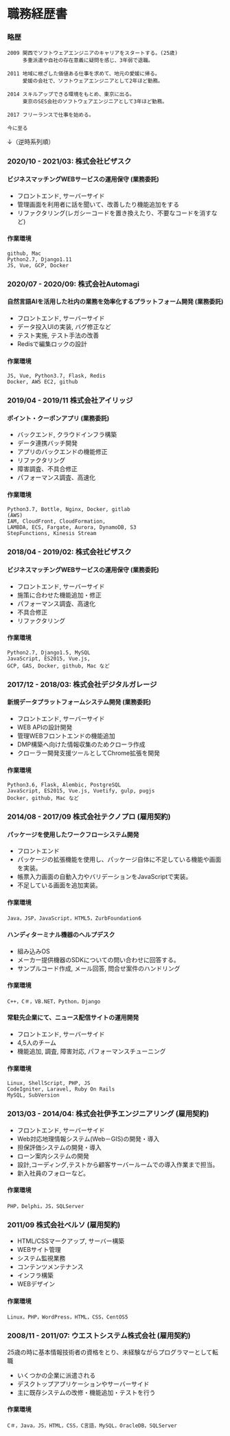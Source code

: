 # 職務経歴書

### 略歴
```
2009 関西でソフトウェアエンジニアのキャリアをスタートする。(25歳)
     多重派遣や自社の存在意義に疑問を感じ、3年弱で退職。

2011 地域に根ざした価値ある仕事を求めて、地元の愛媛に帰る。
     愛媛の会社で、ソフトウェアエンジニアとして2年ほど勤務。

2014 スキルアップできる環境をもとめ、東京に出る。
     東京のSES会社のソフトウェアエンジニアとして3年ほど勤務。

2017 フリーランスで仕事を始める。

今に至る
```


↓（逆時系列順）

### 2020/10 - 2021/03: 株式会社ビザスク

#### ビジネスマッチングWEBサービスの運用保守 (業務委託)
  - フロントエンド, サーバーサイド
  - 管理画面を利用者に話を聞いて、改善したり機能追加をする
  - リファクタリング(レガシーコードを置き換えたり、不要なコードを消すなど)

#### 作業環境
```
github, Mac
Python2.7, Django1.11
JS, Vue, GCP, Docker
```

### 2020/07 - 2020/09: 株式会社Automagi

#### 自然言語AIを活用した社内の業務を効率化するプラットフォーム開発 (業務委託)
  - フロントエンド, サーバーサイド
  - データ投入UIの実装, バグ修正など
  - テスト実施, テスト手法の改善
  - Redisで編集ロックの設計

#### 作業環境
```
JS, Vue, Python3.7, Flask, Redis
Docker, AWS EC2, github
```

### 2019/04 - 2019/11 株式会社アイリッジ

#### ポイント・クーポンアプリ (業務委託)
  - バックエンド, クラウドインフラ構築
  - データ連携バッチ開発
  - アプリのバックエンドの機能修正
  - リファクタリング
  - 障害調査、不具合修正
  - パフォーマンス調査、高速化

#### 作業環境
```
Python3.7, Bottle, Nginx, Docker, gitlab
(AWS)
IAM, CloudFront, CloudFormation, 
LAMBDA, ECS, Fargate, Aurora, DynamoDB, S3
StepFunctions, Kinesis Stream
```
### 2018/04 - 2019/02: 株式会社ビザスク

#### ビジネスマッチングWEBサービスの運用保守 (業務委託)
  - フロントエンド, サーバーサイド
  - 施策に合わせた機能追加・修正
  - パフォーマンス調査、高速化
  - 不具合修正
  - リファクタリング
#### 作業環境
    Python2.7, Django1.5, MySQL
    JavaScript, ES2015, Vue.js,
    GCP, GAS, Docker, github, Mac など

### 2017/12 - 2018/03: 株式会社デジタルガレージ

#### 新規データプラットフォームシステム開発 (業務委託)
  - フロントエンド, サーバーサイド
  - WEB APIの設計開発
  - 管理WEBフロントエンドの機能追加
  - DMP構築へ向けた情報収集のためクローラ作成
  - クローラー開発支援ツールとしてChrome拡張を開発
#### 作業環境
```
Python3.6, Flask, Alembic, PostgreSQL
JavaScript, ES2015, Vue.js, Vuetify, gulp, pugjs
Docker, github, Mac など
```

### 2014/08 - 2017/09 株式会社テクノプロ (雇用契約)

#### パッケージを使用したワークフローシステム開発
  - フロントエンド
  - パッケージの拡張機能を使用し、パッケージ自体に不足している機能や画面を実装。
  - 帳票入力画面の自動入力やバリデーションをJavaScriptで実装。
  - 不足している画面を追加実装。
#### 作業環境
    Java，JSP，JavaScript，HTML5，ZurbFoundation6 

#### ハンディターミナル機器のヘルプデスク
  - 組み込みOS
  - メーカー提供機器のSDKについての問い合わせに回答する。
  - サンプルコード作成, メール回答, 問合せ案件のハンドリング

#### 作業環境
```
C++，C＃，VB.NET，Python，Django
```

#### 常駐先企業にて、ニュース配信サイトの運用開発
  - フロントエンド, サーバーサイド
  - 4,5人のチーム
  - 機能追加, 調査, 障害対応, パフォーマンスチューニング
#### 作業環境
```
Linux, ShellScript, PHP, JS
CodeIgniter, Laravel, Ruby On Rails
MySQL, SubVersion
```

### 2013/03 - 2014/04: 株式会社伊予エンジニアリング (雇用契約)
  - フロントエンド, サーバーサイド
  - Web対応地理情報システム(Web－GIS)の開発・導入
  - 担保評価システムの開発・導入
  - ローン案内システムの開発
  - 設計,コーディング,テストから顧客サーバールームでの導入作業まで担当。
  - 新入社員のフォローなど。
#### 作業環境
```
PHP，Delphi，JS，SQLServer 
```

### 2011/09 株式会社ベルソ (雇用契約)
  - HTML/CSSマークアップ, サーバー構築
  - WEBサイト管理
  - システム監視業務
  - コンテンツメンテナンス
  - インフラ構築
  - WEBデザイン

#### 作業環境
```
Linux，PHP，WordPress，HTML，CSS，CentOS5
```

### 2008/11 - 2011/07: ウエストシステム株式会社 (雇用契約)
25歳の時に基本情報技術者の資格をとり、未経験ながらプログラマーとして転職
  - いくつかの企業に派遣される
  - デスクトップアプリケーションやサーバーサイド
  - 主に既存システムの改修・機能追加・テストを行う

#### 作業環境
```
C＃，Java，JS，HTML，CSS，C言語，MySQL，OracleDB，SQLServer 
```
